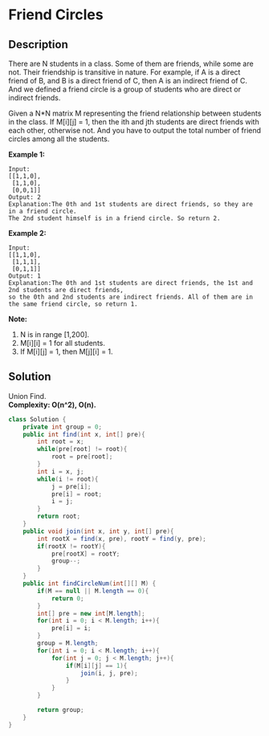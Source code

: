 # Friend Circles
## Description
There are N students in a class. Some of them are friends, while some are not. Their friendship is transitive in nature. For example, if A is a direct friend of B, and B is a direct friend of C, then A is an indirect friend of C. And we defined a friend circle is a group of students who are direct or indirect friends.

Given a N*N matrix M representing the friend relationship between students in the class. If M[i][j] = 1, then the ith and jth students are direct friends with each other, otherwise not. And you have to output the total number of friend circles among all the students.

**Example 1:**  
```
Input:
[[1,1,0],
 [1,1,0],
 [0,0,1]]
Output: 2
Explanation:The 0th and 1st students are direct friends, so they are in a friend circle.
The 2nd student himself is in a friend circle. So return 2.
```
**Example 2:**  
```
Input:
[[1,1,0],
 [1,1,1],
 [0,1,1]]
Output: 1
Explanation:The 0th and 1st students are direct friends, the 1st and 2nd students are direct friends,
so the 0th and 2nd students are indirect friends. All of them are in the same friend circle, so return 1.
```
**Note:**  
1. N is in range [1,200].
2. M[i][i] = 1 for all students.
3. If M[i][j] = 1, then M[j][i] = 1.

## Solution
Union Find.  
**Complexity: O(n^2), O(n).**  
```java
class Solution {
    private int group = 0;
    public int find(int x, int[] pre){
        int root = x;
        while(pre[root] != root){
            root = pre[root];
        }
        int i = x, j;
        while(i != root){
            j = pre[i];
            pre[i] = root;
            i = j;
        }
        return root;
    }
    public void join(int x, int y, int[] pre){
        int rootX = find(x, pre), rootY = find(y, pre);
        if(rootX != rootY){
            pre[rootX] = rootY;
            group--;
        }
    }
    public int findCircleNum(int[][] M) {
        if(M == null || M.length == 0){
            return 0;
        }
        int[] pre = new int[M.length];
        for(int i = 0; i < M.length; i++){
            pre[i] = i;
        }
        group = M.length;
        for(int i = 0; i < M.length; i++){
            for(int j = 0; j < M.length; j++){
                if(M[i][j] == 1){
                    join(i, j, pre);
                }
            }
        }

        return group;
    }
}
```
